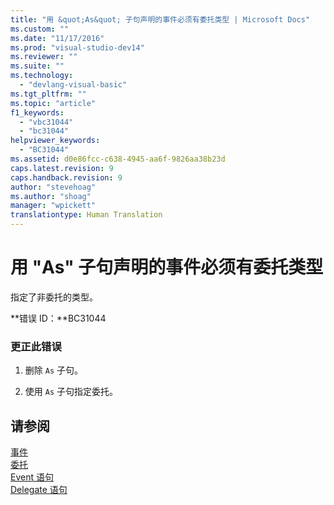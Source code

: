 ```yaml
---
title: "用 &quot;As&quot; 子句声明的事件必须有委托类型 | Microsoft Docs"
ms.custom: ""
ms.date: "11/17/2016"
ms.prod: "visual-studio-dev14"
ms.reviewer: ""
ms.suite: ""
ms.technology: 
  - "devlang-visual-basic"
ms.tgt_pltfrm: ""
ms.topic: "article"
f1_keywords: 
  - "vbc31044"
  - "bc31044"
helpviewer_keywords: 
  - "BC31044"
ms.assetid: d0e86fcc-c638-4945-aa6f-9826aa38b23d
caps.latest.revision: 9
caps.handback.revision: 9
author: "stevehoag"
ms.author: "shoag"
manager: "wpickett"
translationtype: Human Translation
---
```

# 用 &quot;As&quot; 子句声明的事件必须有委托类型
指定了非委托的类型。  
  
 **错误 ID：**BC31044  
  
### 更正此错误  
  
1.  删除 `As` 子句。  
  
2.  使用 `As` 子句指定委托。  
  
## 请参阅  
 [事件](../../visual-basic/programming-guide/language-features/events/events.md)   
 [委托](../../visual-basic/programming-guide/language-features/delegates/delegates.md)   
 [Event 语句](../../visual-basic/language-reference/statements/event-statement.md)   
 [Delegate 语句](../../visual-basic/language-reference/statements/delegate-statement.md)